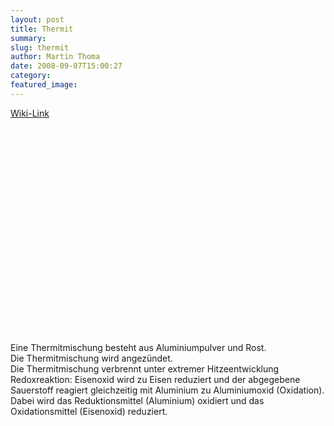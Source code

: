 ```yaml
---
layout: post
title: Thermit
summary:
slug: thermit
author: Martin Thoma
date: 2008-09-07T15:00:27
category:
featured_image:
---
```

<a href="http://de.wikipedia.org/wiki/Thermit" target="_blank">Wiki-Link</a><br/>
<object width="425" height="344"><param name="movie" value="http://www.youtube.com/v/lIeZIbX5Wi8&hl=en&fs=1"></param><param name="allowFullScreen" value="true"></param><embed src="http://www.youtube.com/v/lIeZIbX5Wi8&hl=en&fs=1" type="application/x-shockwave-flash" allowfullscreen="true" width="425" height="344"></embed></object><br/>
<p>Eine Thermitmischung besteht aus Aluminiumpulver und Rost.<br/>
Die Thermitmischung wird angezündet.<br/>
Die Thermitmischung verbrennt unter extremer Hitzeentwicklung<br/>
Redoxreaktion: Eisenoxid wird zu Eisen reduziert und der abgegebene Sauerstoff reagiert gleichzeitig mit Aluminium zu Aluminiumoxid (Oxidation). Dabei wird das Reduktionsmittel (Aluminium) oxidiert und das Oxidationsmittel (Eisenoxid) reduziert.</p>
